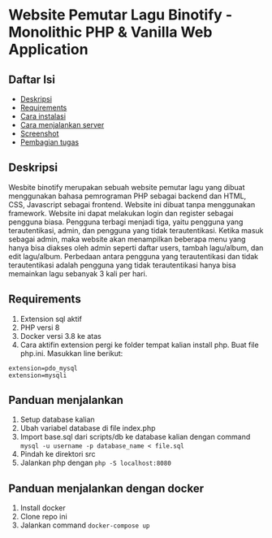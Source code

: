 # Website Pemutar Lagu Binotify - Monolithic PHP & Vanilla Web Application

## Daftar Isi
- [Deskripsi](#deskripsi)
- [Requirements](#requirements)
- [Cara instalasi](#cara-instalasi)
- [Cara menjalankan server](#cara-menjalankan-server)
- [Screenshot](#screenshot)
- [Pembagian tugas](#pembagian-tugas)

## Deskripsi
Wesbite binotify merupakan sebuah website pemutar lagu yang dibuat menggunakan bahasa pemrograman PHP sebagai backend dan HTML, CSS, Javascript sebagai frontend. Website ini dibuat tanpa menggunakan framework. Website ini dapat melakukan login dan register sebagai pengguna biasa. Pengguna terbagi menjadi tiga, yaitu pengguna yang terautentikasi, admin, dan pengguna yang tidak terautentikasi. Ketika masuk sebagai admin, maka website akan menampilkan beberapa menu yang hanya bisa diakses oleh admin seperti daftar users, tambah lagu/album, dan edit lagu/album. Perbedaan antara pengguna yang terautentikasi dan tidak terautentikasi adalah pengguna yang tidak terautentikasi hanya bisa memainkan lagu sebanyak 3 kali per hari. 

## Requirements
1. Extension sql aktif
2. PHP versi 8
3. Docker versi 3.8 ke atas
4. Cara aktifin extension pergi ke folder tempat kalian install php. Buat file php.ini.
Masukkan line berikut:
```
extension=pdo_mysql
extension=mysqli
```


## Panduan menjalankan
1. Setup database kalian
2. Ubah variabel database di file index.php
3. Import base.sql dari scripts/db ke database kalian dengan command `mysql -u username -p database_name < file.sql`
4. Pindah ke direktori src
5. Jalankan php dengan `php -S localhost:8080`

## Panduan menjalankan dengan docker
1. Install docker
2. Clone repo ini
3. Jalankan command `docker-compose up`

